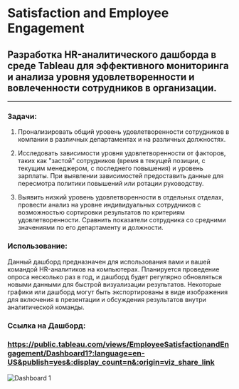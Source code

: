 # Satisfaction and Employee Engagement

## Разработка  HR-аналитического дашборда в среде Tableau для эффективного мониторинга и анализа уровня удовлетворенности и вовлеченности сотрудников в организации.

---

### Задачи:

1) Пронализировать общий уровень удовлетворенности сотрудников в компании в различных департаментах и на различных должностях.

2) Исследовать зависимости уровня удовлетворенности от факторов, таких как "застой" сотрудников (время в текущей позиции, с текущим менеджером, с последнего повышения) и уровень зарплаты. При выявлении зависимостей предоставить данные для пересмотра политики повышений или ротации руководству.

3) Выявить низкий уровень удовлетворенности в отдельных отделах, провести анализ на уровне индивидуальных сотрудников с возможностью сортировки результатов по критериям удовлетворенности. Сравнить показатели сотрудника со средними значениями по его департаменту и должности.

### Использование:

Данный дашборд предназначен для использования вами и вашей командой HR-аналитиков на компьютерах. Планируется проведение опроса несколько раз в год, и дашборд будет регулярно обновляться новыми данными для быстрой визуализации результатов. Некоторые графики или дашборд могут быть экспортированы в виде изображения для включения в презентации и обсуждения результатов внутри аналитической команды.


### Ссылка на Дашборд:
### https://public.tableau.com/views/EmployeeSatisfactionandEngagement/Dashboard1?:language=en-US&publish=yes&:display_count=n&:origin=viz_share_link

![Dashboard 1](https://github.com/dm-verbitskiyy/Satisfaction_and_Employee_Engagement/assets/153438834/76c86b5f-6653-40c5-9dd1-4589ff0e46dc)
